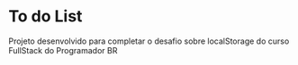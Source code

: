 # To do List

Projeto desenvolvido para completar o desafio sobre localStorage do
curso FullStack do Programador BR